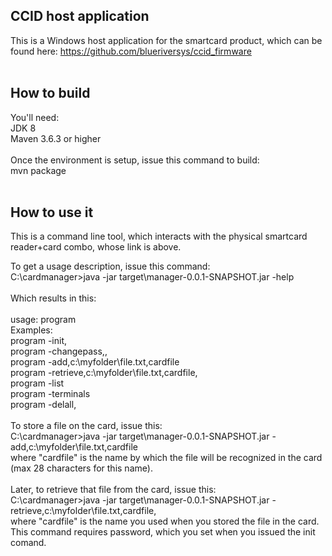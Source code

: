 ## CCID host application

This is a Windows host application for the smartcard product, which can be found here: https://github.com/blueriversys/ccid_firmware
<br>
<br>

## How to build
You'll need:
<br>
JDK 8
<br>
Maven 3.6.3 or higher
<br>
<br>
Once the environment is setup, issue this command to build:
<br>
mvn package
<br>
<br>

## How to use it
This is a command line tool, which interacts with the physical smartcard reader+card combo, whose link is above.
<p>
To get a usage description, issue this command:
<br>
C:\cardmanager>java -jar target\manager-0.0.1-SNAPSHOT.jar -help
<br>
<br>
Which results in this:
<br>
<br>
usage: program <options>
<br>
Examples:
<br>
program -init,<password>
<br>
program -changepass,<newpass>,<curpass>
<br>
program -add,c:\myfolder\file.txt,cardfile
<br>
program -retrieve,c:\myfolder\file.txt,cardfile,<password>
<br>
program -list
<br>
program -terminals
<br>
program -delall,<password>
<br>
<br>
To store a file on the card, issue this:
<br>
C:\cardmanager>java -jar target\manager-0.0.1-SNAPSHOT.jar -add,c:\myfolder\file.txt,cardfile
<br>
where "cardfile" is the name by which the file will be recognized in the card (max 28 characters for this name).
<br>
<br>
Later, to retrieve that file from the card, issue this:
<br>
C:\cardmanager>java -jar target\manager-0.0.1-SNAPSHOT.jar -retrieve,c:\myfolder\file.txt,cardfile,<password>
<br>
where "cardfile" is the name you used when you stored the file in the card. This command requires password, which you set when you issued the init comand.

